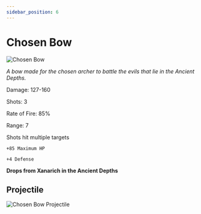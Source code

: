 ```yaml
---
sidebar_position: 6
---
```


# Chosen Bow

![Chosen Bow](https://vwiki.valorserver.com/api/item/picture/chosen%20bow)

<i>A bow made for the chosen archer to battle the evils that lie in the Ancient Depths.</i>

Damage: 127-160

Shots: 3

Rate of Fire: 85%

Range: 7

Shots hit multiple targets

    +85 Maximum HP
    
    +4 Defense
    


**Drops from Xanarich in the Ancient Depths**

## Projectile 
![Chosen Bow Projectile](https://raw.githubusercontent.com/Valor-Inc/Wiki/refs/heads/main/static/img/weapons/Bows/chosenbow.gif)
